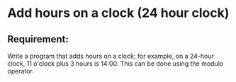 # Add hours on a clock (24 hour clock)

## Requirement:

Write a program that adds hours on a clock; for example, on a 24-hour clock, 11 o'clock plus 3 hours is 14:00.
This can be done using the modulo operator.
